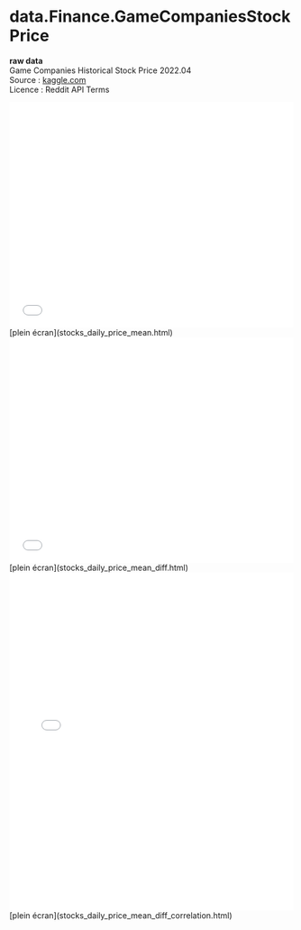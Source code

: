# data.Finance.GameCompaniesStockPrice

**raw data**  
Game Companies Historical Stock Price 2022.04  
Source : [kaggle.com](https://www.kaggle.com/datasets/psycon/game-companies-historical-stock-price-2022-04)  
Licence : Reddit API Terms


<iframe src="stocks_daily_price_mean.html" width="100%" height="400" scrolling="no" style="border:none;">stocks_daily_price_mean</iframe>
[plein écran](stocks_daily_price_mean.html)

<iframe src="stocks_daily_price_mean_diff.html" width="100%" height="400" scrolling="no" style="border:none;">stocks_daily_price_mean_diff</iframe>
[plein écran](stocks_daily_price_mean_diff.html)

<iframe src="stocks_daily_price_mean_diff_correlation.html" width="100%" height="600" scrolling="no" style="border:none;">stocks_daily_price_mean_diff_correlation</iframe>
[plein écran](stocks_daily_price_mean_diff_correlation.html)
